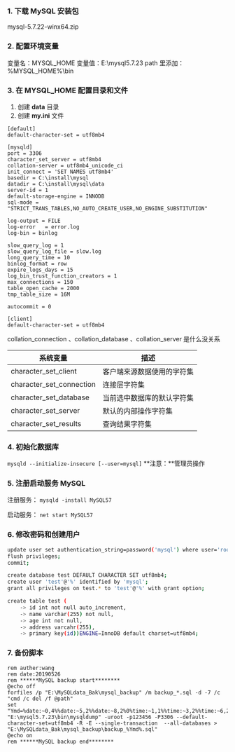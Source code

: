 ### 1. 下载 MySQL 安装包

mysql-5.7.22-winx64.zip

### 2. 配置环境变量

变量名：MYSQL_HOME
变量值：E:\mysql5.7.23
path 里添加：%MYSQL_HOME%\bin

### 3. 在 MYSQL_HOME 配置目录和文件

1. 创建 **data** 目录
2. 创建 **my.ini** 文件

```
[default]
default-character-set = utf8mb4

[mysqld]
port = 3306
character_set_server = utf8mb4
collation-server = utf8mb4_unicode_ci
init_connect = 'SET NAMES utf8mb4'
basedir = C:\install\mysql
datadir = C:\install\mysql\data
server-id = 1
default-storage-engine = INNODB
sql-mode = "STRICT_TRANS_TABLES,NO_AUTO_CREATE_USER,NO_ENGINE_SUBSTITUTION"

log-output = FILE
log-error   = error.log
log-bin = binlog

slow_query_log = 1
slow_query_log_file = slow.log
long_query_time = 10
binlog_format = row
expire_logs_days = 15
log_bin_trust_function_creators = 1
max_connections = 150
table_open_cache = 2000
tmp_table_size = 16M

autocommit = 0

[client]
default-character-set = utf8mb4
```



collation_connection 、collation_database 、collation_server 是什么没关系

| 系统变量                 | 描述                       |
| ------------------------ | -------------------------- |
| character_set_client     | 客户端来源数据使用的字符集 |
| character_set_connection | 连接层字符集               |
| character_set_database   | 当前选中数据库的默认字符集 |
| character_set_server     | 默认的内部操作字符集       |
| character_set_results    | 查询结果字符集             |



### 4. 初始化数据库

`mysqld --initialize-insecure [--user=mysql]`
**注意：**管理员操作

### 5. 注册启动服务 MySQL

注册服务： `mysqld -install MySQL57`

启动服务： `net start MySQL57`

### 6. 修改密码和创建用户

```bash
update user set authentication_string=password('mysql') where user='root';
flush privileges;
commit;

create database test DEFAULT CHARACTER SET utf8mb4;
create user 'test'@'%' identified by 'mysql';
grant all privileges on test.* to 'test'@'%' with grant option;

create table test (
    -> id int not null auto_increment,
    -> name varchar(255) not null,
    -> age int not null,
    -> address varcahr(255),
    -> primary key(id))ENGINE=InnoDB default charset=utf8mb4;
```



### 7. 备份脚本

```
rem auther:wang
rem date:20190526
rem ******MySQL backup start********
@echo off
forfiles /p "E:\MySQLdata_Bak\mysql_backup" /m backup_*.sql -d -7 /c "cmd /c del /f @path"
set "Ymd=%date:~0,4%%date:~5,2%%date:~8,2%0%time:~1,1%%time:~3,2%%time:~6,2%"
"E:\mysql5.7.23\bin\mysqldump" -uroot -p123456 -P3306 --default-character-set=utf8mb4 -R -E --single-transaction  --all-databases > "E:\MySQLdata_Bak\mysql_backup\backup_%Ymd%.sql"
@echo on
rem ******MySQL backup end********
```


